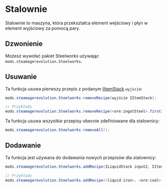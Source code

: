 # Stalownie

Stalownie to maszyna, która przekształca element wejściowy i płyn w element wyjściowy za pomocą pary.

## Dzwonienie

Możesz wywołać pakiet Steelworks używając `mods.steamagerevolution.Steelworks`.

## Usuwanie

Ta funkcja usuwa pierwszy przepis z podanym [IItemStack](/Vanilla/Items/IItemStack/) `wyjście`:

```java
mods.steamagerevolution.Steelworks.removeRecipe(wyjście IItemStack);

// Przykłady
mods.steamagerevolution.Steelworks.removeRecipe(<ore:ingotSteel>.firstItem);
```

Ta funkcja usuwa *wszystkie* przepisy obecnie zdefiniowane dla stalownicy:

```java
mods.steamagerevolution.Steelworks.removeAll();
```

## Dodawanie

Ta funkcja jest używana do dodawania nowych przepisów dla stalownicy:

```java
mods.steamagerevolution.Steelworks.addRecipe(ILiquidStack input2, IItemStack output, int craftTime, int steamCost);

// Przykłady
mods.steamagerevolution.Steelworks.addRecipe(<liquid:iron>, <ore:coal>, <ore:ingotSteel>.firstItem, 200, 200);
```
